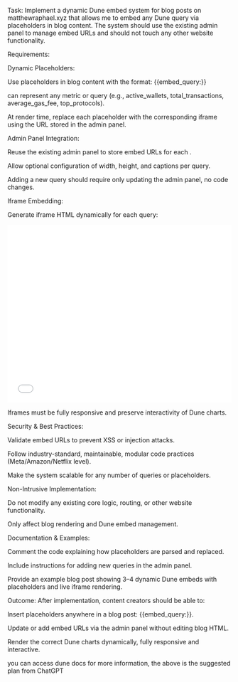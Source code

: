 Task:
Implement a dynamic Dune embed system for blog posts on matthewraphael.xyz that allows me to embed any Dune query via placeholders in blog content. The system should use the existing admin panel to manage embed URLs and should not touch any other website functionality.

Requirements:

Dynamic Placeholders:

Use placeholders in blog content with the format:
{{embed_query:<key>}}

<key> can represent any metric or query (e.g., active_wallets, total_transactions, average_gas_fee, top_protocols).

At render time, replace each placeholder with the corresponding iframe using the URL stored in the admin panel.

Admin Panel Integration:

Reuse the existing admin panel to store embed URLs for each <key>.

Allow optional configuration of width, height, and captions per query.

Adding a new query should require only updating the admin panel, no code changes.

Iframe Embedding:

Generate iframe HTML dynamically for each query:

<iframe src="URL_FROM_ADMIN" width="100%" height="400" frameborder="0" allowfullscreen></iframe>


Iframes must be fully responsive and preserve interactivity of Dune charts.

Security & Best Practices:

Validate embed URLs to prevent XSS or injection attacks.

Follow industry-standard, maintainable, modular code practices (Meta/Amazon/Netflix level).

Make the system scalable for any number of queries or placeholders.

Non-Intrusive Implementation:

Do not modify any existing core logic, routing, or other website functionality.

Only affect blog rendering and Dune embed management.

Documentation & Examples:

Comment the code explaining how placeholders are parsed and replaced.

Include instructions for adding new queries in the admin panel.

Provide an example blog post showing 3–4 dynamic Dune embeds with placeholders and live iframe rendering.

Outcome:
After implementation, content creators should be able to:

Insert placeholders anywhere in a blog post: {{embed_query:<key>}}.

Update or add embed URLs via the admin panel without editing blog HTML.

Render the correct Dune charts dynamically, fully responsive and interactive.



you can access dune docs for more information, the above is the suggested plan from ChatGPT
